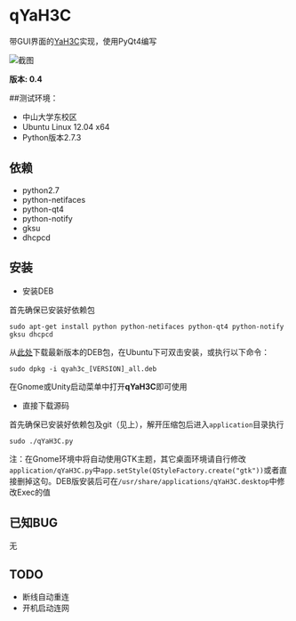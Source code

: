 # qYaH3C
带GUI界面的[YaH3C](https://github.com/humiaozuzu/YaH3C)实现，使用PyQt4编写

![截图](https://github.com/downloads/zonyitoo/qYaH3C/screenshot.png)

**版本: 0.4**

##测试环境：

* 中山大学东校区
* Ubuntu Linux 12.04 x64
* Python版本2.7.3


## 依赖
* python2.7
* python-netifaces
* python-qt4
* python-notify
* gksu
* dhcpcd

## 安装
* 安装DEB

首先确保已安装好依赖包

	sudo apt-get install python python-netifaces python-qt4 python-notify gksu dhcpcd

从[此处](https://github.com/zonyitoo/qYaH3C/downloads)下载最新版本的DEB包，在Ubuntu下可双击安装，或执行以下命令：

	sudo dpkg -i qyah3c_[VERSION]_all.deb

在Gnome或Unity启动菜单中打开**qYaH3C**即可使用

* 直接下载源码

首先确保已安装好依赖包及git（见上），解开压缩包后进入`application`目录执行

	sudo ./qYaH3C.py

注：在Gnome环境中将自动使用GTK主题，其它桌面环境请自行修改`application/qYaH3C.py`中`app.setStyle(QStyleFactory.create("gtk"))`或者直接删掉这句。DEB版安装后可在`/usr/share/applications/qYaH3C.desktop`中修改Exec的值

## 已知BUG
无

## TODO
* 断线自动重连
* 开机启动连网
